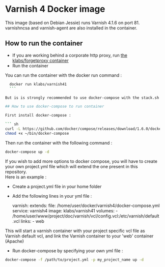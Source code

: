Varnish 4 Docker image
=====================

This image (based on Debian Jessie) runs Varnish 4.1.6 on port 81.  
varnishncsa and varnish-agent are also installed in the container.  


How to run the container
--------------------------------

* If you are working behind a corporate http proxy, run [the klabs/forgetproxy container](https://registry.hub.docker.com/u/klabs/forgetproxy/)
* Run the container

You can run the container with the docker run command :


  ``` sh
    docker run klabs/varnish41
    ```

 But is is strongly recommended to use docker-compose with the stack.sh script provided in [ezdocker-stack](https://github.com/kaliop/ezdocker-stack/) repository.

## How to use docker-compose to run container

First install docker-compose : 

``` sh
curl -L https://github.com/docker/compose/releases/download/1.6.0/docker-compose-`uname -s`-`uname -m` > ~/bin/docker-compose
chmod +x ~/bin/docker-compose
``` 

Then run the container with the following command : 

``` sh
docker-compose up -d
``` 

If you wish to add more options to docker compose, you will have to create your own project.yml file which will extend the one present in this repository.  
Here is an example : 

* Create a project.yml file in your home folder

* Add the following lines in your yml file :


    varnish:
      extends:
        file: /home/user/docker/varnish4/docker-compose.yml
        service: varnish4
      image: klabs/varnish41
      volumes:
       - /home/user/www/project/doc/varnish/vcl/config.vcl:/etc/varnish/default.vcl
      links:
       - web


This will start a varnish container with your project specific vcl file as Varnish default vcl, and link the Varnish container to your 'web' container (Apache)

* Run docker-compose by specifying your own yml file : 

``` sh
docker-compose -f /path/to/project.yml -p my_project_name up -d
``` 